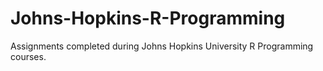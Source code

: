 # Johns-Hopkins-R-Programming
Assignments completed during Johns Hopkins University R Programming courses.
